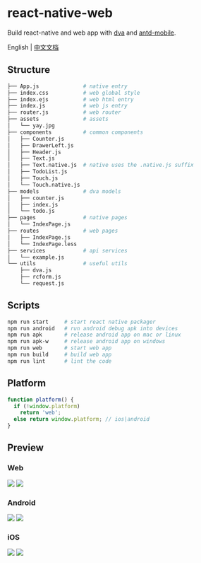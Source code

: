 # react-native-web
Build react-native and web app with [dva] and [antd-mobile].

English | [中文文档]

## Structure
```sh
├── App.js              # native entry
├── index.css           # web global style
├── index.ejs           # web html entry
├── index.js            # web js entry
├── router.js           # web router
├── assets              # assets
│   └── yay.jpg
├── components          # common components
│   ├── Counter.js
│   ├── DrawerLeft.js
│   ├── Header.js
│   ├── Text.js
│   ├── Text.native.js  # native uses the .native.js suffix
│   ├── TodoList.js
│   ├── Touch.js
│   └── Touch.native.js
├── models              # dva models
│   ├── counter.js
│   ├── index.js
│   └── todo.js
├── pages               # native pages
│   └── IndexPage.js
├── routes              # web pages
│   ├── IndexPage.js
│   └── IndexPage.less
├── services            # api services
│   └── example.js
└── utils               # useful utils
    ├── dva.js
    ├── rcform.js
    └── request.js
```
## Scripts
```sh
npm run start     # start react native packager
npm run android   # run android debug apk into devices
npm run apk       # release android app on mac or linux
npm run apk-w     # release android app on windows
npm run web       # start web app
npm run build     # build web app
npm run lint      # lint the code
```
## Platform
```js
function platform() {
  if (!window.platform)
    return 'web';
  else return window.platform; // ios|android
}
```
## Preview

### Web
![](https://rawgit.com/ZevenFang/react-native-web/screen/web-todos.png)
![](https://rawgit.com/ZevenFang/react-native-web/screen/web-counter.png)
### Android
![](https://rawgit.com/ZevenFang/react-native-web/screen/android-todos.png)
![](https://rawgit.com/ZevenFang/react-native-web/screen/android-counter.png)
### iOS
![](https://rawgit.com/ZevenFang/react-native-web/screen/ios-todos.png)
![](https://rawgit.com/ZevenFang/react-native-web/screen/ios-counter.png)


[dva]: https://github.com/dvajs/dva
[antd-mobile]: https://mobile.ant.design/docs/react/introduce-cn
[中文文档]: https://github.com/ZevenFang/react-native-web/blob/master/README_CN.md
